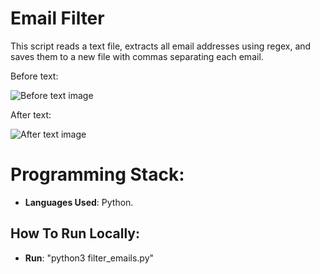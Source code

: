 # Email Filter

This script reads a text file, extracts all email addresses using regex,
and saves them to a new file with commas separating each email.


Before text: 

![Before text image]()

After text:

![After text image]()

# Programming Stack: 


*	**Languages Used**: Python.


## How To Run Locally:

* 	**Run**: "python3 filter_emails.py"